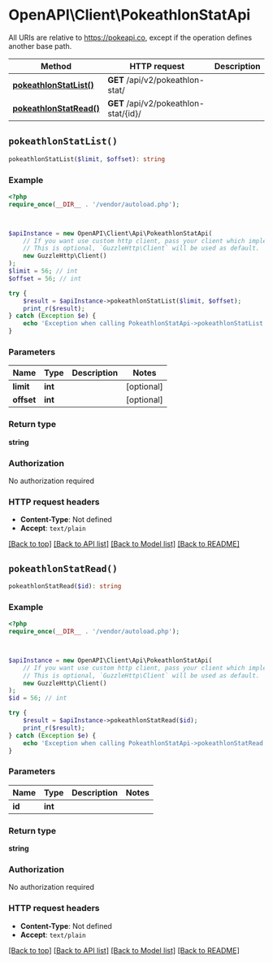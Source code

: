 # OpenAPI\Client\PokeathlonStatApi

All URIs are relative to https://pokeapi.co, except if the operation defines another base path.

| Method | HTTP request | Description |
| ------------- | ------------- | ------------- |
| [**pokeathlonStatList()**](PokeathlonStatApi.md#pokeathlonStatList) | **GET** /api/v2/pokeathlon-stat/ |  |
| [**pokeathlonStatRead()**](PokeathlonStatApi.md#pokeathlonStatRead) | **GET** /api/v2/pokeathlon-stat/{id}/ |  |


## `pokeathlonStatList()`

```php
pokeathlonStatList($limit, $offset): string
```



### Example

```php
<?php
require_once(__DIR__ . '/vendor/autoload.php');



$apiInstance = new OpenAPI\Client\Api\PokeathlonStatApi(
    // If you want use custom http client, pass your client which implements `GuzzleHttp\ClientInterface`.
    // This is optional, `GuzzleHttp\Client` will be used as default.
    new GuzzleHttp\Client()
);
$limit = 56; // int
$offset = 56; // int

try {
    $result = $apiInstance->pokeathlonStatList($limit, $offset);
    print_r($result);
} catch (Exception $e) {
    echo 'Exception when calling PokeathlonStatApi->pokeathlonStatList: ', $e->getMessage(), PHP_EOL;
}
```

### Parameters

| Name | Type | Description  | Notes |
| ------------- | ------------- | ------------- | ------------- |
| **limit** | **int**|  | [optional] |
| **offset** | **int**|  | [optional] |

### Return type

**string**

### Authorization

No authorization required

### HTTP request headers

- **Content-Type**: Not defined
- **Accept**: `text/plain`

[[Back to top]](#) [[Back to API list]](../../README.md#endpoints)
[[Back to Model list]](../../README.md#models)
[[Back to README]](../../README.md)

## `pokeathlonStatRead()`

```php
pokeathlonStatRead($id): string
```



### Example

```php
<?php
require_once(__DIR__ . '/vendor/autoload.php');



$apiInstance = new OpenAPI\Client\Api\PokeathlonStatApi(
    // If you want use custom http client, pass your client which implements `GuzzleHttp\ClientInterface`.
    // This is optional, `GuzzleHttp\Client` will be used as default.
    new GuzzleHttp\Client()
);
$id = 56; // int

try {
    $result = $apiInstance->pokeathlonStatRead($id);
    print_r($result);
} catch (Exception $e) {
    echo 'Exception when calling PokeathlonStatApi->pokeathlonStatRead: ', $e->getMessage(), PHP_EOL;
}
```

### Parameters

| Name | Type | Description  | Notes |
| ------------- | ------------- | ------------- | ------------- |
| **id** | **int**|  | |

### Return type

**string**

### Authorization

No authorization required

### HTTP request headers

- **Content-Type**: Not defined
- **Accept**: `text/plain`

[[Back to top]](#) [[Back to API list]](../../README.md#endpoints)
[[Back to Model list]](../../README.md#models)
[[Back to README]](../../README.md)
